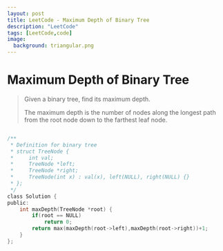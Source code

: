 ```yaml
---
layout: post
title: LeetCode - Maximum Depth of Binary Tree
description: "LeetCode"
tags: [LeetCode,code]
image:
  background: triangular.png
---
```


# Maximum Depth of Binary Tree

>Given a binary tree, find its maximum depth.
>
>The maximum depth is the number of nodes along the longest path from the root node down to the farthest leaf node.

~~~ C

/**
 * Definition for binary tree
 * struct TreeNode {
 *     int val;
 *     TreeNode *left;
 *     TreeNode *right;
 *     TreeNode(int x) : val(x), left(NULL), right(NULL) {}
 * };
 */
class Solution {
public:
    int maxDepth(TreeNode *root) {
        if(root == NULL)
            return 0;
        return max(maxDepth(root->left),maxDepth(root->right))+1;
    }
};

~~~